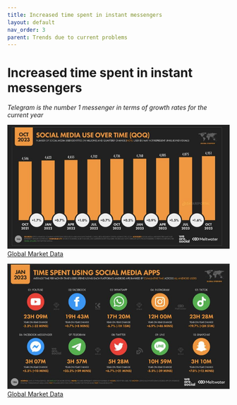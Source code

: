 ```yaml
---
title: Increased time spent in instant messengers
layout: default
nav_order: 3
parent: Trends due to current problems
---
```


# Increased time spent in instant messengers

_Telegram is the number 1 messenger in terms of growth rates for the current year_

![Social media use over time](/assets/images/social_media_use.jpg "Social media use over time")
[Global Market Data](https://datareportal.com/reports/digital-2023-deep-dive-time-spent-on-social-media?utm_source=Global_Digital_Reports&utm_medium=Partner_Article&utm_campaign=Digital_2023)

![Time spent using social media Apps](/assets/images/time_spent_using_social_media.jpg "Time spent using social media Apps")
[Global Market Data](https://datareportal.com/reports/digital-2023-deep-dive-time-spent-on-social-media?utm_source=Global_Digital_Reports&utm_medium=Partner_Article&utm_campaign=Digital_2023)